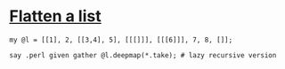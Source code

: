 [1]: http://rosettacode.org/wiki/Flatten_a_list

# [Flatten a list][1]

```perl6
my @l = [[1], 2, [[3,4], 5], [[[]]], [[[6]]], 7, 8, []];
 
say .perl given gather @l.deepmap(*.take); # lazy recursive version
```